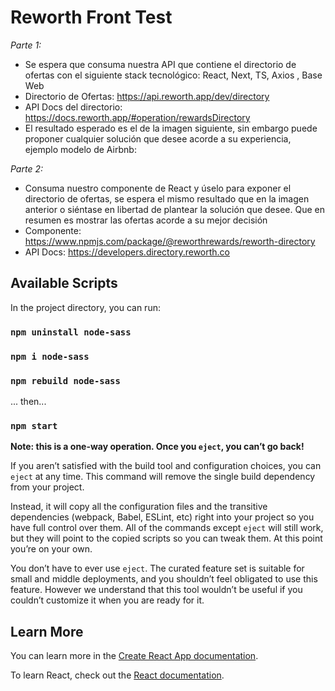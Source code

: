 # Reworth Front Test

*Parte 1:*
- Se espera que consuma nuestra API que contiene el directorio de ofertas con el siguiente stack tecnológico: React, Next, TS, Axios , Base Web
- Directorio de Ofertas: https://api.reworth.app/dev/directory
- API Docs del directorio: https://docs.reworth.app/#operation/rewardsDirectory
- El resultado esperado es el de la imagen siguiente, sin embargo puede proponer cualquier solución que desee acorde a su experiencia, ejemplo modelo de Airbnb:

*Parte 2:*
- Consuma nuestro componente de React y úselo para exponer el directorio de ofertas, se espera el mismo resultado que en la imagen anterior o siéntase en libertad de plantear la solución que desee. Que en resumen es mostrar las ofertas acorde a su mejor decisión
- Componente: https://www.npmjs.com/package/@reworthrewards/reworth-directory
- API Docs: https://developers.directory.reworth.co

## Available Scripts

In the project directory, you can run:
### `npm uninstall node-sass`
### `npm i node-sass`
### `npm rebuild node-sass`

... then...

### `npm start`



**Note: this is a one-way operation. Once you `eject`, you can’t go back!**

If you aren’t satisfied with the build tool and configuration choices, you can `eject` at any time. This command will remove the single build dependency from your project.

Instead, it will copy all the configuration files and the transitive dependencies (webpack, Babel, ESLint, etc) right into your project so you have full control over them. All of the commands except `eject` will still work, but they will point to the copied scripts so you can tweak them. At this point you’re on your own.

You don’t have to ever use `eject`. The curated feature set is suitable for small and middle deployments, and you shouldn’t feel obligated to use this feature. However we understand that this tool wouldn’t be useful if you couldn’t customize it when you are ready for it.

## Learn More

You can learn more in the [Create React App documentation](https://facebook.github.io/create-react-app/docs/getting-started).

To learn React, check out the [React documentation](https://reactjs.org/).
